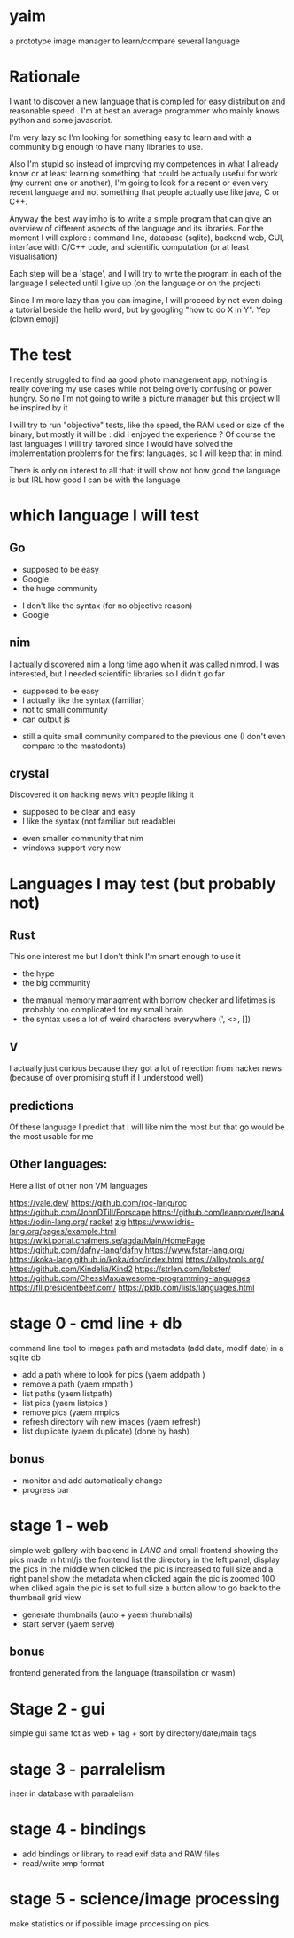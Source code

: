 # yaim
a prototype image manager to learn/compare several language 

# Rationale

I want to discover a new language that is compiled for easy distribution and reasonable speed . I'm at best an average programmer who mainly knows python and some javascript.

I'm very lazy so I'm looking for something easy to learn and with a community big enough to have many libraries to use.

Also I'm stupid so instead of improving my competences in what I already know or at least learning something that could be actually useful for work (my current one or another), I'm going to look for a recent or even very recent language and not something that people actually use like java, C or C++.

Anyway the best way imho is to write a simple program that can give an overview of different aspects of the language and its libraries. For the moment I will explore : command line, database (sqlite), backend web, GUI, interface with C/C++ code, and scientific computation (or at least visualisation)

Each step will be a 'stage', and I will try to write the program in each of the language I selected until I give up (on the language or on the project)

Since I'm more lazy than you can imagine, I will proceed by not even doing a tutorial beside the hello word, but by googling "how to do X in Y". Yep (clown emoji)

# The test

I recently struggled to find aa good photo management app, nothing is really covering my use cases while not being overly confusing or power hungry. So no I'm not going to write a picture manager but this project will be inspired by it

I will try to run "objective" tests, like the speed, the RAM used or size of the binary, but mostly it will be : did I enjoyed the experience ? Of course the last languages I will try favored since I would have solved the implementation problems for the first languages, so I will keep that in mind.

There is only on interest to all that: it will show not how good the language is but IRL how good I can be with the language

# which language I will test


## Go
+ supposed to be easy
+ Google
+ the huge community
  
- I don't like the syntax (for no objective reason)
- Google



## nim
I actually discovered nim a long time ago when it was called nimrod. I was interested, but I needed scientific libraries so I didn't go far
+ supposed to be easy
+ I actually like the syntax (familiar)
+ not to small community
+ can output js
  
- still a quite small community compared to the previous one (I don't even compare to the mastodonts)


## crystal
Discovered it on hacking news with people liking it

+ supposed to be  clear and easy
+ I like the syntax (not familiar but readable)

- even smaller community that nim
- windows support very new




# Languages I may test (but probably not)

## Rust
This one interest me but I don't think I'm smart enough to use it
+ the hype
+ the big community

- the manual memory managment with borrow checker and lifetimes is probably too complicated for my small brain
- the syntax uses a lot of weird characters everywhere (', <>, [])


## V
I actually just curious because they got a lot of rejection from  hacker news (because of over promising stuff if I understood well)


## predictions

Of these language I predict that I will like nim the most but that go would be the most usable for me

## Other languages: 


Here a list of other non VM languages

https://vale.dev/
https://github.com/roc-lang/roc
https://github.com/JohnDTill/Forscape
https://github.com/leanprover/lean4
https://odin-lang.org/
[racket](https://racket-lang.org/)
[zig](https://ziglang.org/)
https://www.idris-lang.org/pages/example.html
https://wiki.portal.chalmers.se/agda/Main/HomePage
https://github.com/dafny-lang/dafny
https://www.fstar-lang.org/
https://koka-lang.github.io/koka/doc/index.html
https://alloytools.org/
https://github.com/Kindelia/Kind2
https://strlen.com/lobster/
https://github.com/ChessMax/awesome-programming-languages
https://fll.presidentbeef.com/
https://pldb.com/lists/languages.html


# stage 0 - cmd line + db
command line tool to images path and metadata (add date, modif date) in a sqlite db

* add a path where to look for pics (yaem addpath <path>)
* remove a path (yaem rmpath <path>)
* list  paths (yaem listpath)
* list pics (yaem listpics <optionnal in a path>)
* remove pics (yaem rmpics <pics>
* refresh directory wih new images (yaem refresh)
* list duplicate (yaem duplicate) (done by hash)

## bonus

* monitor and add automatically change
* progress bar


# stage 1 - web
simple web gallery with backend in  $LANG$ and small frontend showing the pics made in html/js
the frontend list the directory in the left panel, display the pics in the middle
when clicked the pic is increased to full size and a right panel show the metadata
when clicked again the pic is zoomed 100
when cliked again the pic is set to full size
a button allow to go back to the thumbnail grid view

* generate thumbnails (auto + yaem thumbnails)
* start server (yaem serve)


## bonus
frontend generated from the language (transpilation or wasm)

# Stage 2 - gui
simple gui same fct as web + tag + sort by directory/date/main tags


# stage 3 - parralelism
inser in database with paraalelism

# stage 4 - bindings
* add bindings or library to read exif data and RAW files
* read/write xmp format

# stage 5 - science/image processing
make statistics or if possible image processing on  pics


